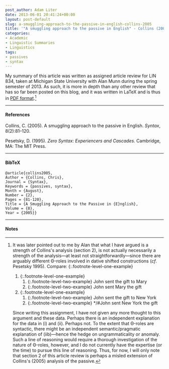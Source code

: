 ```yaml
---
post_author: Adam Liter
date: 2013-06-01 20:41:24+00:00
layout: post-default
slug: a-smuggling-approach-to-the-passive-in-english-collins-2005
title: '"A smuggling approach to the passive in English" - Collins (2005)'
categories:
- Academic
- Linguistic Summaries
- Linguistics
tags:
- passives
- syntax
---
```


My summary of this article was written as assigned article review for LIN 834, taken at Michigan State University with Alan Munn during the spring semester of 2013. As such, it is more in depth than any other review that has so far been posted on this blog, and it was written in LaTeX and is thus in [PDF format][CollinsArticleReview].[^1]

* * *

#### References

Collins, C. (2005). A smuggling approach to the passive in English. _Syntax_, 8(2):81–120.

Pesetsky, D. (1995). _Zero Syntax: Experiencers and Cascades_. Cambridge, MA: The MIT Press.

* * *

#### BibTeX

	@article{collins2005,
	Author = {Collins, Chris},
	Journal = {Syntax},
	Keywords = {passives, syntax},
	Month = {August},
	Number = {2},
	Pages = {81-120},
	Title = {A Smuggling Approach to the Passive in {E}nglish},
	Volume = {8},
	Year = {2005}}

* * *

#### Notes

[^1]: It was later pointed out to me by Alan that what I have argued is a strength of Collins's analysis (section 2), is not actually necessarily a strength of the analysis&mdash;at least not straightforwardly&mdash;since there are arguably different Θ-roles involved in dative shifted constructions (_cf_. Pesetsky 1995). Compare:
    {:.footnote-level-one-example}
    1. {:.footnote-level-one-example}
        1. {:.footnote-level-two-example} John sent the gift to Mary
        2. {:.footnote-level-two-example} John sent Mary the gift
    2. {:.footnote-level-one-example}
        1. {:.footnote-level-two-example} John sent the gift to New York
        2. {:.footnote-level-two-example} */#John sent New York the gift

    Since writing this assignment, I have not given any more thought to this argument and these data. Perhaps there is an independent explanation for the data in (i) and (ii). Perhaps not. To the extent that Θ-roles are syntactic, there might be an independent semantic/pragmatic explanation of (iib)&mdash;hence the hedge on ungrammaticality or anomaly. Such a line of reasoning would require a thorough investigation of the nature of Θ-roles, however, and I do not currently have the expertise (or the time) to pursue this line of reasoning. Thus, for now, I will only note that section 2 of this article review is perhaps a misled extension of Collins's (2005) analysis of the passive.

[CollinsArticleReview]: http://adamliter.org/content/article-reviews/collins2005-review-adamliter
